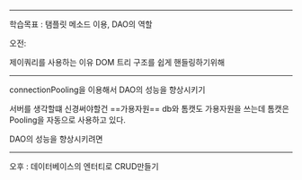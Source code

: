 <hr>

학습목표 :  탬플릿 메소드 이용, DAO의 역할


오전:

제이쿼리를 사용하는 이유
DOM 트리 구조를 쉽게 핸들링하기위해



<hr>


connectionPooling을 이용해서 DAO의 성능을 향상시키기

서버를 생각할떄 신경써야할건 ==가용자원==
db와 톰캣도 가용자원을 쓰는데
톰캣은 Pooling을 자동으로 사용하고 있다.

DAO의 성능을 향상시키려면 













<hr>


오후 :  데이터베이스의 엔터티로 CRUD만들기












